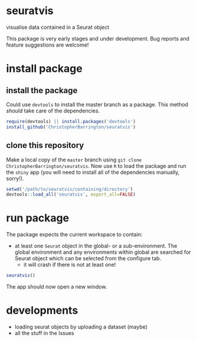 # seuratvis

visualise data contained in a Seurat object

This package is very early stages and under development. Bug reports and feature suggestions are welcome!

# install package

## install the package

Could use `devtools` to install the master branch as a package. This method _should_ take care of the dependencies.

```r
require(devtools) || install.packages('devtools')
install_github('ChristopherBarrington/seuratvis')
```

## clone this repository

Make a local copy of the `master` branch using `git clone ChristopherBarrington/seuratvis`. Now use `R` to load the package and run the `shiny` app (you will need to install all of the dependencies manually, sorry!).

```r
setwd('/path/to/seuratvis/containing/directory')
devtools::load_all('seuratvis', export_all=FALSE)
```

# run package

The package expects the current workspace to contain:

* at least one `Seurat` object in the global- or a sub-environment. The global environment and any environments within global are searched for Seurat object which can be selected from the configure tab.
  * it will crash if there is not at least one!

```r
seuratvis()
```

The app should now open a new window.

# developments

* loading seurat objects by uploading a dataset (maybe)
* all the stuff in the Issues
